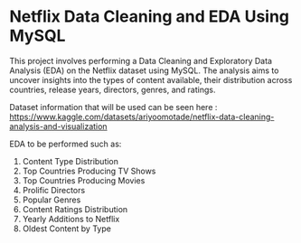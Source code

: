# Netflix Data Cleaning and EDA Using MySQL

This project involves performing a Data Cleaning and Exploratory Data Analysis (EDA) on the Netflix dataset using MySQL. The analysis aims to uncover insights into the types of content available, their distribution across countries, release years, directors, genres, and ratings.

Dataset information that will be used can be seen here : https://www.kaggle.com/datasets/ariyoomotade/netflix-data-cleaning-analysis-and-visualization

EDA to be performed such as:

1. Content Type Distribution
2. Top Countries Producing TV Shows
3. Top Countries Producing Movies
4. Prolific Directors
5. Popular Genres
6. Content Ratings Distribution
7. Yearly Additions to Netflix
8. Oldest Content by Type


